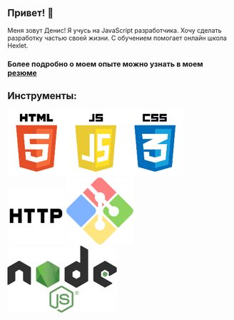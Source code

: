 ## Привет! 👋

Меня зовут Денис! 
Я учусь на JavaScript разработчика. Хочу сделать разработку частью своей жизни.
С обучением помогает онлайн школа Hexlet.

### Более подробно о моем опыте можно узнать в моем [резюме](https://cv.hexlet.io/ru/resumes/3591)

## Инструменты:
![html js css](htmljscss.png) ![HTTP](http.png) ![Git](git.png) ![node.js](node.png)

<!--
**Dulybnis/Dulybnis** is a ✨ _special_ ✨ repository because its `README.md` (this file) appears on your GitHub profile.

Here are some ideas to get you started:

- 🔭 I’m currently working on ...
- 🌱 I’m currently learning ...
- 👯 I’m looking to collaborate on ...
- 🤔 I’m looking for help with ...
- 💬 Ask me about ...
- 📫 How to reach me: ...
- 😄 Pronouns: ...
- ⚡ Fun fact: ...
-->
